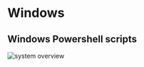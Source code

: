# Windows
## Windows Powershell scripts

![system overview](http://www.plantuml.com/plantuml/proxy?cache=no&src=https://github.com/ymmit85/Windows/blob/master/diagram.iuml)
